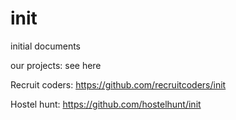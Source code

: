 # init
initial documents

our projects:
see here

  Recruit coders: https://github.com/recruitcoders/init
  
  Hostel hunt: https://github.com/hostelhunt/init
  
  
